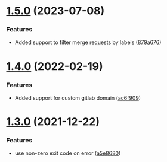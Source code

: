 # [1.5.0](https://github.com/BottlecapDave/Gitlab-Merge-Request-Reminder/compare/v1.4.0...v1.5.0) (2023-07-08)


### Features

* Added support to filter merge requests by labels ([879a676](https://github.com/BottlecapDave/Gitlab-Merge-Request-Reminder/commit/879a67663a80d378dcb7a167b86046da62ffd517))

# [1.4.0](https://github.com/BottlecapDave/Gitlab-Merge-Request-Reminder/compare/v1.3.0...v1.4.0) (2022-02-19)


### Features

* Added support for custom gitlab domain ([ac6f909](https://github.com/BottlecapDave/Gitlab-Merge-Request-Reminder/commit/ac6f9099657c74284c9c94a81b138eb1e7f1d77e))

# [1.3.0](https://github.com/BottlecapDave/Gitlab-Merge-Request-Reminder/compare/v1.2.2...v1.3.0) (2021-12-22)


### Features

* use non-zero exit code on error ([a5e8680](https://github.com/BottlecapDave/Gitlab-Merge-Request-Reminder/commit/a5e8680e4851fa1650a5a117ca368b507d1c46ac))
